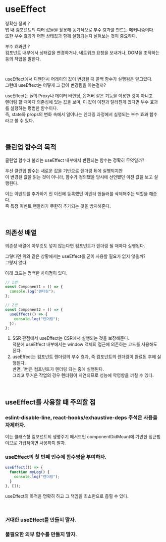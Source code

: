 # useEffect

정확한 정의 ?<br>
앱 내 컴포넌트의 여러 값들을 활용해 동기적으로 부수 효과를 만드는 메커니즘이다.<br>
또한 부수 효과가 어떤 상태값과 함께 실행되는지 살펴보는 것이 중요하다.

부수 효과란 ?<br>
컴포넌트 내부에서 상태값을 변경하거나, 네트워크 요청을 보내거나, DOM을 조작하는 등의 작업을 말한다.

<br>

useEffect에서 디펜던시 어레이의 값이 변경될 때 콜백 함수가 실행됨은 알고있다.<br>
그런데 useEffect는 어떻게 그 값이 변경됨을 아는걸까?

useEffect는 js의 Proxy나 데이터 바인딩, 옵저버 같은 기능을 이용한 것이 아니고 <br>
렌더링 할 때마다 의존성에 있는 값을 보며, 이 값이 이전과 달라진게 있다면 부수 효과를 실행하는 평범한 함수이다. <br>
즉, state와 props의 변화 속에서 일어나는 렌더링 과정에서 실행되는 부수 효과 함수라고 볼 수 있다.

<br>

## 클린업 함수의 목적

클린업 함수라 불리는 useEffect 내부에서 반환되는 함수는 정확히 무엇일까?

우선 클린업 함수는 새로운 값을 기반으로 렌더링 뒤에 실행되지만 <br>
이 변경된 값을 읽는 것이 아니라, 함수가 정의됐을 당시에 선언됐던 이전 값을 보고 실행된다.

이는 이벤트를 추가하기 전 이전에 등록했던 이벤터 핸들러를 삭제해주는 역할을 해준다. <br>
즉 특정 이벤트 핸들러가 무한히 추가되는 것을 방지해준다.

<br>

## 의존성 배열

의존성 배열에 아무것도 넣지 않는다면 컴포넌트가 렌더링 될 때마다 실행된다.

그렇다면 위와 같은 상황에서는 useEffect를 굳이 사용할 필요가 없지 않을까? <br>
그렇지 않다. <br>

아래 코드는 명백한 차이점이 있다.

```jsx
// 1번
const Component1 = () => {
  console.log("렌더링");
};

// 2번
const Component2 = () => {
  useEffect(() => {
    console.log("렌더링");
  });
};
```

1. SSR 관점에서 useEffect는 CSR에서 실행되는 것을 보장해준다. <br>
   덕분에 useEffect 내부에서는 window 객체의 접근에 의존하는 코드를 사용해도 된다.
2. useEffect는 컴포넌트 렌더링의 부수 효과, 즉 컴포넌트의 렌더링이 완료된 후에 실행된다. <br>
   반면, 1번은 컴포넌트가 렌더링 되는 중에 실행된다.<br>
   그리고 무거운 작업의 경우 렌더링이 지연되므로 성능에 악영향을 끼칠 수 있다.

<br>

## useEffect를 사용할 때 주의할 점

### eslint-disable-line, react-hooks/exhaustive-deps 주석은 사용을 자제하자.

이는 클래스형 컴포넌트의 생명주기 메서드인 componentDidMount에 기반한 접근법이므로 가급적이면 사용하지 말자.

### useEffect의 첫 번째 인수에 함수명을 부여하자.

```jsx
useEffect(() => {
  function myLog() {
    console.log("렌더링");
  }
}, []);
```

useEffect의 목적을 명확히 하고 그 책임을 최소한으로 좁힐 수 있다.

<br>

### 거대한 useEffect를 만들지 말자.

### 불필요한 외부 함수를 만들지 말자.
